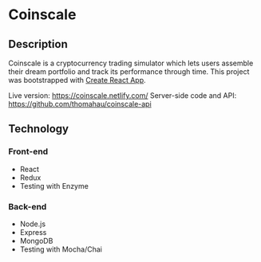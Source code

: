 # Coinscale

## Description

Coinscale is a cryptocurrency trading simulator which lets users assemble their dream portfolio and track its performance through time. This project was bootstrapped with [Create React App](https://github.com/facebookincubator/create-react-app).

Live version: https://coinscale.netlify.com/
Server-side code and API: https://github.com/thomahau/coinscale-api

## Technology

### Front-end

- React
- Redux
- Testing with Enzyme

### Back-end

- Node.js
- Express
- MongoDB
- Testing with Mocha/Chai
